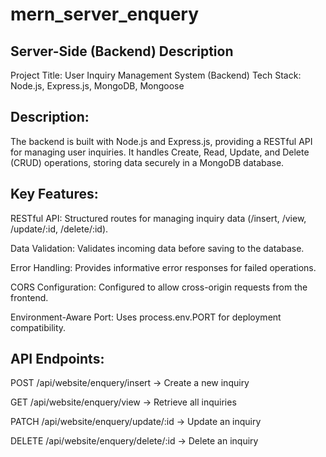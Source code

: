 # mern_server_enquery

## Server-Side (Backend) Description

Project Title: User Inquiry Management System (Backend)
Tech Stack: Node.js, Express.js, MongoDB, Mongoose

## Description:
The backend is built with Node.js and Express.js, providing a RESTful API for managing user inquiries. It handles Create, Read, Update, and Delete (CRUD) operations, storing data securely in a MongoDB database.

## Key Features:

RESTful API: Structured routes for managing inquiry data (/insert, /view, /update/:id, /delete/:id).

Data Validation: Validates incoming data before saving to the database.

Error Handling: Provides informative error responses for failed operations.

CORS Configuration: Configured to allow cross-origin requests from the frontend.

Environment-Aware Port: Uses process.env.PORT for deployment compatibility.


## API Endpoints:

POST /api/website/enquery/insert → Create a new inquiry

GET /api/website/enquery/view → Retrieve all inquiries

PATCH /api/website/enquery/update/:id → Update an inquiry

DELETE /api/website/enquery/delete/:id → Delete an inquiry
